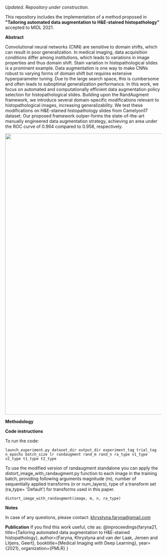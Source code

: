 *Updated. Repository under construction.*

This repository includes the implementation of a method proposed in **"Tailoring automated data augmentation to H&E-stained histopathology"** accepted to MIDL 2021.

**Abstract**

Convolutional neural networks (CNN) are sensitive to domain shifts, which can result in poor generalization.  In medical imaging, data acquisition conditions differ among institutions, which leads to variations in image properties and thus domain shift.  Stain variation in histopathological slides is a prominent example.  Data augmentation is one way to make CNNs robust to varying forms of domain shift but requires extensive hyperparameter tuning.   Due  to  the  large  search  space,  this  is  cumbersome  and  often  leads  to  suboptimal generalization  performance.   In  this  work,  we  focus  on  automated  and  computationally efficient data augmentation policy selection for histopathological slides.  Building upon the RandAugment framework, we introduce several domain-specific modifications relevant to histopathological images, increasing generalizability.  We test these modifications on H&E-stained histopathology slides from Camelyon17 dataset. Our proposed framework outper-forms the state-of-the-art manually engineered data augmentation strategy, achieving an area under the ROC curve of 0.964 compared to 0.958, respectively.

<div align="center">
    <img src="/he-randaugment/augmentations_new.png" width="900px"</img> 
</div>

**Methodology**

**Code instructions**

To run the code:
```
launch_experiment.py dataset_dir output_dir experiment_tag trial_tag n_epochs batch_size lr randaugment rand_m rand_n ra_type v1_type v2_type t1_type t2_type
```
To use the modified version of randaugment standalone you can apply the distort_image_with_randaugment.py function to each image in the training batch, providing following arguments magnitude (m), number of sequentially applied transforms (n or num_layers), type of a transform set (ra_type= 'Default') for transforms used in this paper. 
```
distort_image_with_randaugment(image, m, n, ra_type)
``` 

**Notes**

In case of any questions, please contact: khrystyna.faryna@gmail.com


**Publication**
If you find this work useful, cite as:
@inproceedings{faryna21,
title={Tailoring automated data augmentation to H\&E-stained histopathology},
author={Faryna, Khrystyna and van der Laak, Jeroen and Litjens, Geert},
  booktitle={Medical Imaging with Deep Learning},
  year={2021},
  organization={PMLR}
}
